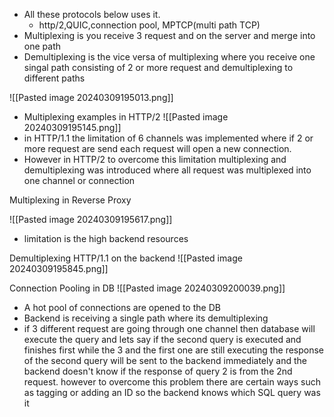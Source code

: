 - All these protocols below uses it.
	- http/2,QUIC,connection pool, MPTCP(multi path TCP)
- Multiplexing is you receive 3 request and on the server and merge into one path  
- Demultiplexing is the vice versa of multiplexing where you receive one singal path consisting of 2 or more request and demultiplexing to different paths

![[Pasted image 20240309195013.png]]

- Multiplexing examples in HTTP/2
![[Pasted image 20240309195145.png]]
- in HTTP/1.1 the limitation of 6 channels was implemented where if 2 or more request are send each request will open a new connection.
- However in HTTP/2 to overcome this limitation multiplexing and demultiplexing was introduced where all request was multiplexed into one channel or connection

Multiplexing in Reverse Proxy 

![[Pasted image 20240309195617.png]]
- limitation is the high backend resources 

Demultiplexing HTTP/1.1 on the backend
![[Pasted image 20240309195845.png]]


Connection Pooling in DB
![[Pasted image 20240309200039.png]]
- A hot pool of connections are opened to the DB
- Backend is receiving a single path where its demultiplexing
- if 3 different request are going through one channel then database will execute the query and lets say if the second query is executed and finishes first while the 3 and the first one are still executing the response of the second query will be sent to the backend immediately and the backend doesn't know if the response of query 2 is from the 2nd request. however to overcome this problem there are certain ways such as tagging or adding an ID so the backend knows which SQL query was it